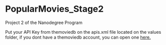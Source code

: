 # PopularMovies_Stage2
Project 2 of the Nanodegree Program

Put your API Key from themoviedb on the apis.xml file located on the values folder, if you dont have a themoviedb account, you can open one [here.](https://www.themoviedb.org/account/signup)
